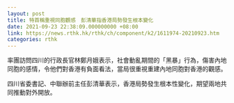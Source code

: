 ```yaml
---
layout: post
title: 特首稱重視同胞觀感　彭清華指香港局勢發生根本變化
date: 2021-09-23 22:38:09.000000000 +08:00
link: https://news.rthk.hk/rthk/ch/component/k2/1611974-20210923.htm
categories: rthk
---
```


率團訪問四川的行政長官林鄭月娥表示，社會動亂期間的「黑暴」行為，傷害內地同胞的感情，令他們對香港有負面看法，當局很重視重建內地同胞對香港的觀感。

四川省委書記、中聯辦前主任彭清華表示，香港局勢發生根本性變化，期望兩地共同推動對外開放。
